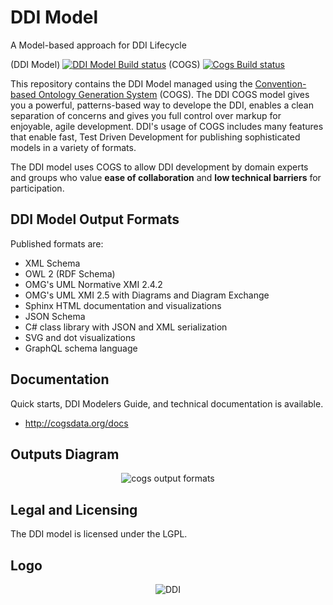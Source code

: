 # DDI Model
A Model-based approach for DDI Lifecycle

(DDI Model) [![DDI Model Build status](https://ci.appveyor.com/api/projects/status/subdoaap3h4sqc2h?svg=true)](https://ci.appveyor.com/project/ddibot/ddimodel) (COGS) [![Cogs Build status](https://ci.appveyor.com/api/projects/status/5ky4r2jd5un3a0qh/branch/master?svg=true)](https://ci.appveyor.com/project/DanSmith/cogs/branch/master)

This repository contains the DDI Model managed using the [Convention-based Ontology Generation System](http://cogsdata.org/) (COGS). The DDI COGS model gives you a powerful, patterns-based way to develope the DDI, enables a clean separation of concerns and gives you full control over markup for enjoyable, agile development. DDI's usage of COGS includes many features that enable fast, Test Driven Development for publishing sophisticated models in a variety of formats.

The DDI model uses COGS to allow DDI development by domain experts and groups who value **ease of collaboration** and **low technical barriers** for participation.

## DDI Model Output Formats

Published formats are:

* XML Schema
* OWL 2 (RDF Schema)
* OMG's UML Normative XMI 2.4.2
* OMG's UML XMI 2.5 with Diagrams and Diagram Exchange
* Sphinx HTML documentation and visualizations
* JSON Schema
* C# class library with JSON and XML serialization
* SVG and dot visualizations
* GraphQL schema language

## Documentation
Quick starts, DDI Modelers Guide, and technical documentation is available.
* http://cogsdata.org/docs

## Outputs Diagram
<p align="center"><img src="http://cogsdata.org/img/cogsoutputs1080.png" alt="cogs output formats"/></p>

## Legal and Licensing
The DDI model is licensed under the LGPL.

## Logo
<p align="center"><img src="http://www.ddialliance.org/sites/default/files/ddi-logo.png" alt="DDI"/></p>
